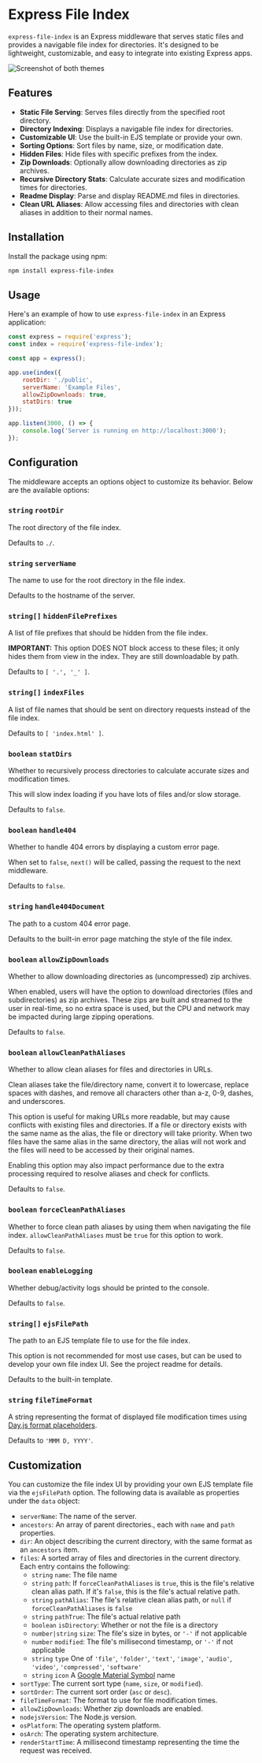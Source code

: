 # Express File Index

`express-file-index` is an Express middleware that serves static files and provides a navigable file index for directories. It's designed to be lightweight, customizable, and easy to integrate into existing Express apps.

![Screenshot of both themes](./promo.png)

## Features

- **Static File Serving**: Serves files directly from the specified root directory.
- **Directory Indexing**: Displays a navigable file index for directories.
- **Customizable UI**: Use the built-in EJS template or provide your own.
- **Sorting Options**: Sort files by name, size, or modification date.
- **Hidden Files**: Hide files with specific prefixes from the index.
- **Zip Downloads**: Optionally allow downloading directories as zip archives.
- **Recursive Directory Stats**: Calculate accurate sizes and modification times for directories.
- **Readme Display**: Parse and display README.md files in directories.
- **Clean URL Aliases**: Allow accessing files and directories with clean aliases in addition to their normal names.

## Installation

Install the package using npm:

```bash
npm install express-file-index
```

## Usage

Here's an example of how to use `express-file-index` in an Express application:

```javascript
const express = require('express');
const index = require('express-file-index');

const app = express();

app.use(index({
    rootDir: './public',
    serverName: 'Example Files',
    allowZipDownloads: true,
    statDirs: true
}));

app.listen(3000, () => {
    console.log('Server is running on http://localhost:3000');
});
```

## Configuration

The middleware accepts an options object to customize its behavior. Below are the available options:

###  `string` `rootDir`  
  The root directory of the file index.

  Defaults to `./`.

###  `string` `serverName`  
  The name to use for the root directory in the file index.

  Defaults to the hostname of the server.

###  `string[]` `hiddenFilePrefixes`  
  A list of file prefixes that should be hidden from the file index.

  **IMPORTANT:** This option DOES NOT block access to these files; it only hides them from view in the index. They are still downloadable by path.

  Defaults to `[ '.', '_' ]`.

###  `string[]` `indexFiles`  
  A list of file names that should be sent on directory requests instead of the file index.

  Defaults to `[ 'index.html' ]`.

###  `boolean` `statDirs`  
  Whether to recursively process directories to calculate accurate sizes and modification times.

  This will slow index loading if you have lots of files and/or slow storage.

  Defaults to `false`.

###  `boolean` `handle404`  
  Whether to handle 404 errors by displaying a custom error page.

  When set to `false`, `next()` will be called, passing the request to the next middleware.

  Defaults to `false`.

###  `string` `handle404Document`  
  The path to a custom 404 error page.

  Defaults to the built-in error page matching the style of the file index.

###  `boolean` `allowZipDownloads`  
  Whether to allow downloading directories as (uncompressed) zip archives.

  When enabled, users will have the option to download directories (files and subdirectories) as zip archives. These zips are built and streamed to the user in real-time, so no extra space is used, but the CPU and network may be impacted during large zipping operations.

  Defaults to `false`.

###  `boolean` `allowCleanPathAliases`  
  Whether to allow clean aliases for files and directories in URLs.

  Clean aliases take the file/directory name, convert it to lowercase, replace spaces with dashes, and remove all characters other than a-z, 0-9, dashes, and underscores.

  This option is useful for making URLs more readable, but may cause conflicts with existing files and directories. If a file or directory exists with the same name as the alias, the file or directory will take priority. When two files have the same alias in the same directory, the alias will not work and the files will need to be accessed by their original names.

  Enabling this option may also impact performance due to the extra processing required to resolve aliases and check for conflicts.

  Defaults to `false`.

###  `boolean` `forceCleanPathAliases`  
  Whether to force clean path aliases by using them when navigating the file index.  `allowCleanPathAliases` must be `true` for this option to work.

  Defaults to `false`.

###  `boolean` `enableLogging`  
  Whether debug/activity logs should be printed to the console.

  Defaults to `false`.

###  `string[]` `ejsFilePath`  
  The path to an EJS template file to use for the file index. 

  This option is not recommended for most use cases, but can be used to develop your own file index UI. See the project readme for details.

  Defaults to the built-in template.

###  `string` `fileTimeFormat`  
  A string representing the format of displayed file modification times using [Day.js format placeholders](https://day.js.org/docs/en/display/format).

  Defaults to `'MMM D, YYYY'`.

## Customization

You can customize the file index UI by providing your own EJS template file via the `ejsFilePath` option. The following data is available as properties under the `data` object:

- `serverName`: The name of the server.
- `ancestors`: An array of parent directories., each with `name` and `path` properties.
- `dir`: An object describing the current directory, with the same format as an `ancestors` item.
- `files`: A sorted array of files and directories in the current directory. Each entry contains the following:
  - `string` `name`: The file name
  - `string` `path`: If `forceCleanPathAliases` is `true`, this is the file's relative clean alias path. If it's `false`, this is the file's actual relative path.
  - `string` `pathAlias`: The file's relative clean alias path, or `null` if `forceCleanPathAliases` is `false`
  - `string` `pathTrue`: The file's actual relative path
  - `boolean` `isDirectory`: Whether or not the file is a directory
  - `number|string` `size`: The file's size in bytes, or `'-'` if not applicable
  - `number` `modified`: The file's millisecond timestamp, or `'-'` if not applicable
  - `string` `type` One of `'file'`, `'folder'`, `'text'`, `'image'`, `'audio'`, `'video'`, `'compressed'`, `'software'`
  - `string` `icon` A [Google Material Symbol](https://fonts.google.com/icons) name
- `sortType`: The current sort type (`name`, `size`, or `modified`).
- `sortOrder`: The current sort order (`asc` or `desc`).
- `fileTimeFormat`: The format to use for file modification times.
- `allowZipDownloads`: Whether zip downloads are enabled.
- `nodejsVersion`: The Node.js version.
- `osPlatform`: The operating system platform.
- `osArch`: The operating system architecture.
- `renderStartTime`: A millisecond timestamp representing the time the request was received.